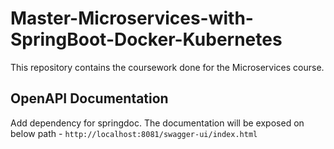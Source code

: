 # Master-Microservices-with-SpringBoot-Docker-Kubernetes
This repository contains the coursework done for the Microservices course. 

## OpenAPI Documentation 

Add dependency for springdoc. The documentation will be exposed on below path - `http://localhost:8081/swagger-ui/index.html`